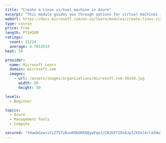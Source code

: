 ```yaml
---
title: "Create a Linux virtual machine in Azure"
excerpt: "This module guides you through options for virtual machines in Azure, creating and connecting a Linux virtual machine, and configuring your network settings."
webUrl: https://docs.microsoft.com/en-us/learn/modules/create-linux-virtual-machine-in-azure/
type: course
price: Free
length: PT1H26M
ratings:
  count: 11224
  average: 4.7053633
heat: 58

provider:
  name: Microsoft Learn
  domain: microsoft.com
  images:
    - url: /assets/images/organizations/microsoft.com-50x50.jpg
      width: 50
      height: 50

levels:
  - Beginner

topics:
  - Azure
  - Management Tools
  - Compute

secured: "YdaebGzw+i5iZT5TvDuvK9bOKKQQywFqoJ/CBJGXTZ9sAJp3JXXel4rla5Hw3nbjj1H126/X8mZfzrswRWINnBW0t+tVN8tZGWJP43M8vFfGPnYBhenE0FJGfUHOh2J5Pf4yoxQOBgkXCoUAE4ASI/r6SUo9pYWDLJGXeGJ9WmZzVXKfKEPo8YmZej6RrkiEVc8lVwMHwKbfLyoLveI2hJoAPCYshXYwPAPZQ2OrVNa3jRVVov652HAgLkQTeyzmdak16G0d7F3GEl+PrqY08OL3UYjNODx/fjpDCWTgnM07bjgfpCgJduv/JUtnwghuRDPrrNpACuRgG6SzCZlXaEX0fvSCmwuP1gswBkpuSetVoV+VC5vLT4EJEbFkseRXlY28LR7WGpO4HL6MJpdHQueBZTn8BOMSqt4RFXambDQ=;Hh//dtNYdfBCAdSCYAf3CA=="
---
```


